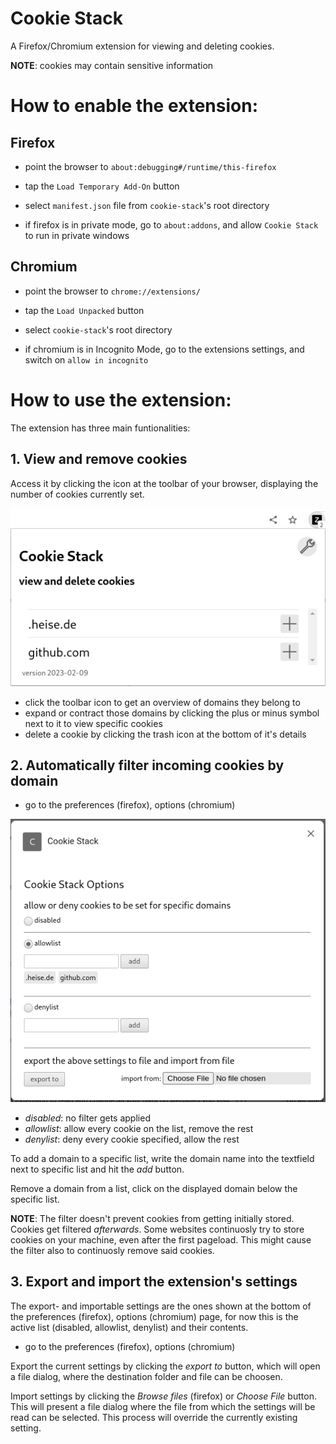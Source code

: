 # Cookie Stack

A Firefox/Chromium extension for viewing and deleting cookies.

**NOTE**: cookies may contain sensitive information

# How to enable the extension:

## Firefox
* point the browser to `about:debugging#/runtime/this-firefox`
* tap the `Load Temporary Add-On` button
* select `manifest.json` file from `cookie-stack`'s root directory

* if firefox is in private mode, go to `about:addons`, and allow `Cookie Stack` to run in private windows

## Chromium
* point the browser to `chrome://extensions/`
* tap the `Load Unpacked` button
* select `cookie-stack`'s root directory

* if chromium is in Incognito Mode, go to the extensions settings, and switch on `allow in incognito`

# How to use the extension:

The extension has three main funtionalities:

## 1. View and remove cookies

Access it by clicking the icon at the toolbar of your browser, displaying the number of cookies currently set.

![Popup Screenshot](./cookie-stack-popup-screenshot.png)

* click the toolbar icon to get an overview of domains they belong to
* expand or contract those domains by clicking the plus or minus symbol next to it to view specific cookies
* delete a cookie by clicking the trash icon at the bottom of it's details

## 2. Automatically filter incoming cookies by domain

* go to the preferences (firefox), options (chromium)

![Options Screenshot](./cookie-stack-options-screenshot.png)

* *disabled*: no filter gets applied
* *allowlist*: allow every cookie on the list, remove the rest
* *denylist*: deny every cookie specified, allow the rest

To add a domain to a specific list, write the domain name into the textfield next to specific list and hit the *add* button.

Remove a domain from a list, click on the displayed domain below the specific list. 

**NOTE**: The filter doesn't prevent cookies from getting initially stored. Cookies get filtered *afterwards*. Some websites continuosly try to store cookies on your machine, even after the first pageload. This might cause the filter also to continuosly remove said cookies.

## 3. Export and import the extension's settings

The export- and importable settings are the ones shown at the bottom of the preferences (firefox), options (chromium) page, for now this is the active list (disabled, allowlist, denylist) and their contents.

* go to the preferences (firefox), options (chromium)

Export the current settings by clicking the *export to* button, which will open a file dialog, where the destination folder and file can be choosen.

Import settings by clicking the *Browse files* (firefox) or *Choose File* button. This will present a file dialog where the file from which the settings will be read can be selected. This process will override the currently existing setting.
